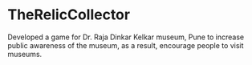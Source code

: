 # TheRelicCollector
Developed a game for Dr. Raja Dinkar Kelkar museum, Pune to increase public awareness of the museum, as a result, encourage people to visit museums.
